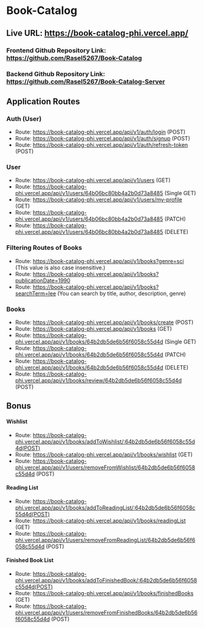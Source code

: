 # Book-Catalog

## Live URL: https://book-catalog-phi.vercel.app/

### Frontend Github Repository Link: https://github.com/Rasel5267/Book-Catalog

### Backend Github Repository Link: https://github.com/Rasel5267/Book-Catalog-Server

## Application Routes

### Auth (User)

- Route: https://book-catalog-phi.vercel.app/api/v1/auth/login (POST)
- Route: https://book-catalog-phi.vercel.app/api/v1/auth/signup (POST)
- Route: https://book-catalog-phi.vercel.app/api/v1/auth/refresh-token (POST)

### User

- Route: https://book-catalog-phi.vercel.app/api/v1/users (GET)
- Route: https://book-catalog-phi.vercel.app/api/v1/users/64b06bc80bb4a2b0d73a8485 (Single GET)
- Route: https://book-catalog-phi.vercel.app/api/v1/users/my-profile (GET)
- Route: https://book-catalog-phi.vercel.app/api/v1/users/64b06bc80bb4a2b0d73a8485 (PATCH)
- Route: https://book-catalog-phi.vercel.app/api/v1/users/64b06bc80bb4a2b0d73a8485 (DELETE)

### Filtering Routes of Books

- Route: https://book-catalog-phi.vercel.app/api/v1/books?genre=sci (This value is also case insensitive.)
- Route: https://book-catalog-phi.vercel.app/api/v1/books?publicationDate=1990
- Route: https://book-catalog-phi.vercel.app/api/v1/books?searchTerm=lee (You can search by title, author, description, genre)

### Books

- Route: https://book-catalog-phi.vercel.app/api/v1/books/create (POST)
- Route: https://book-catalog-phi.vercel.app/api/v1/books (GET)
- Route: https://book-catalog-phi.vercel.app/api/v1/books/64b2db5de6b56f6058c55d4d (Single GET)
- Route: https://book-catalog-phi.vercel.app/api/v1/books/64b2db5de6b56f6058c55d4d (PATCH)
- Route: https://book-catalog-phi.vercel.app/api/v1/books/64b2db5de6b56f6058c55d4d (DELETE)
- Route: https://book-catalog-phi.vercel.app/api/v1/books/review/64b2db5de6b56f6058c55d4d (POST)

## Bonus

#### Wishlist

- Route: https://book-catalog-phi.vercel.app/api/v1/books/addToWishlist/:64b2db5de6b56f6058c55d4d(POST)
- Route: https://book-catalog-phi.vercel.app/api/v1/books/wishlist (GET)
- Route: https://book-catalog-phi.vercel.app/api/v1/users/removeFromWishlist/64b2db5de6b56f6058c55d4d (POST)

#### Reading List

- Route: https://book-catalog-phi.vercel.app/api/v1/books/addToReadingList/:64b2db5de6b56f6058c55d4d(POST)
- Route: https://book-catalog-phi.vercel.app/api/v1/books/readingList (GET)
- Route: https://book-catalog-phi.vercel.app/api/v1/users/removeFromReadingList/64b2db5de6b56f6058c55d4d (POST)

#### Finished Book List

- Route: https://book-catalog-phi.vercel.app/api/v1/books/addToFinishedBook/:64b2db5de6b56f6058c55d4d(POST)
- Route: https://book-catalog-phi.vercel.app/api/v1/books/finishedBooks (GET)
- Route: https://book-catalog-phi.vercel.app/api/v1/users/removeFromFinishedBooks/64b2db5de6b56f6058c55d4d (POST)
